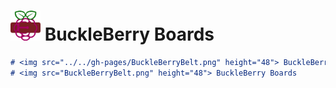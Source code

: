 # <img src="BuckleBerryBelt.png" height="48"> BuckleBerry Boards
```markdown
# <img src="../../gh-pages/BuckleBerryBelt.png" height="48"> BuckleBerry Boards
# <img src="BuckleBerryBelt.png" height="48"> BuckleBerry Boards
```
